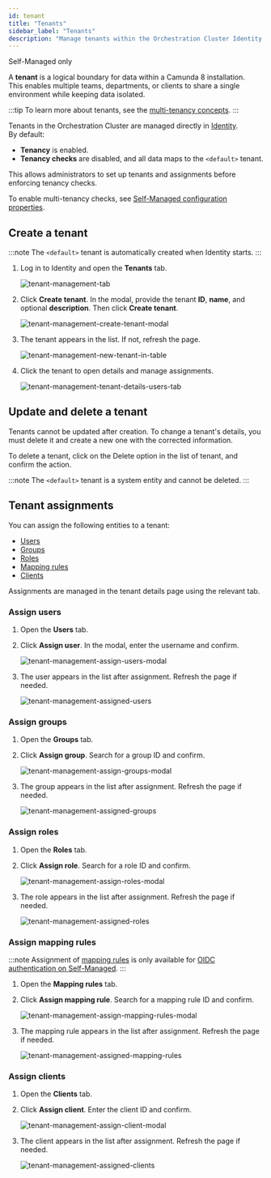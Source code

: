 ```yaml
---
id: tenant
title: "Tenants"
sidebar_label: "Tenants"
description: "Manage tenants within the Orchestration Cluster Identity to logically separate your infrastructure."
---
```


<span class="badge badge--platform">Self-Managed only</span>

A **tenant** is a logical boundary for data within a Camunda 8 installation.  
This enables multiple teams, departments, or clients to share a single environment while keeping data isolated.

:::tip
To learn more about tenants, see the [multi-tenancy concepts](../concepts/multi-tenancy.md).
:::

Tenants in the Orchestration Cluster are managed directly in [Identity](identity-introduction.md).  
By default:

- **Tenancy** is enabled.
- **Tenancy checks** are disabled, and all data maps to the `<default>` tenant.

This allows administrators to set up tenants and assignments before enforcing tenancy checks.

To enable multi-tenancy checks, see [Self-Managed configuration properties](/self-managed/components/orchestration-cluster/core-settings/configuration/properties.md#multi-tenancy).

## Create a tenant

:::note
The `<default>` tenant is automatically created when Identity starts.
:::

1. Log in to Identity and open the **Tenants** tab.

   ![tenant-management-tab](./img/tenant-management-tab.png)

2. Click **Create tenant**. In the modal, provide the tenant **ID**, **name**, and optional **description**. Then click **Create tenant**.

   ![tenant-management-create-tenant-modal](./img/tenant-management-create-tenant-modal.png)

3. The tenant appears in the list. If not, refresh the page.

   ![tenant-management-new-tenant-in-table](./img/tenant-management-new-tenant-in-table.png)

4. Click the tenant to open details and manage assignments.

   ![tenant-management-tenant-details-users-tab](./img/tenant-management-tenant-details-users-tab.png)

## Update and delete a tenant

Tenants cannot be updated after creation. To change a tenant's details, you must delete it and create a new one with the corrected information.

To delete a tenant, click on the Delete option in the list of tenant, and confirm the action.

:::note
The `<default>` tenant is a system entity and cannot be deleted.
:::

## Tenant assignments

You can assign the following entities to a tenant:

- [Users](user.md)
- [Groups](group.md)
- [Roles](role.md)
- [Mapping rules](mapping-rules.md)
- [Clients](client.md)

Assignments are managed in the tenant details page using the relevant tab.

### Assign users

1. Open the **Users** tab.
2. Click **Assign user**. In the modal, enter the username and confirm.

   ![tenant-management-assign-users-modal](./img/tenant-management-assign-users-modal.png)

3. The user appears in the list after assignment. Refresh the page if needed.

   ![tenant-management-assigned-users](./img/tenant-management-assigned-users.png)

### Assign groups

1. Open the **Groups** tab.
2. Click **Assign group**. Search for a group ID and confirm.

   ![tenant-management-assign-groups-modal](./img/tenant-management-assign-groups-modal.png)

3. The group appears in the list after assignment. Refresh the page if needed.

   ![tenant-management-assigned-groups](./img/tenant-management-assigned-groups.png)

### Assign roles

1. Open the **Roles** tab.
2. Click **Assign role**. Search for a role ID and confirm.

   ![tenant-management-assign-roles-modal](./img/tenant-management-assign-roles-modal.png)

3. The role appears in the list after assignment. Refresh the page if needed.

   ![tenant-management-assigned-roles](./img/tenant-management-assigned-roles.png)

### Assign mapping rules

:::note
Assignment of [mapping rules](../concepts/access-control/mapping-rules.md) is only available for [OIDC authentication on Self-Managed](../concepts/access-control/connect-to-identity-provider.md#self-managed).
:::

1. Open the **Mapping rules** tab.
2. Click **Assign mapping rule**. Search for a mapping rule ID and confirm.

   ![tenant-management-assign-mapping-rules-modal](./img/tenant-management-assign-mapping-rules-modal.png)

3. The mapping rule appears in the list after assignment. Refresh the page if needed.

   ![tenant-management-assigned-mapping-rules](./img/tenant-management-assigned-mapping-rules.png)

### Assign clients

1. Open the **Clients** tab.
2. Click **Assign client**. Enter the client ID and confirm.

   ![tenant-management-assign-client-modal](./img/tenant-management-assign-client-modal.png)

3. The client appears in the list after assignment. Refresh the page if needed.

   ![tenant-management-assigned-clients](./img/tenant-management-assigned-clients.png)
